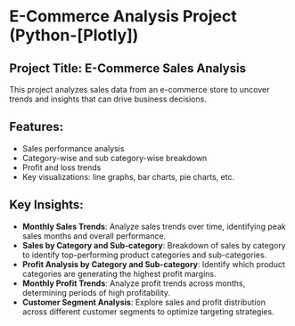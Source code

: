 # E-Commerce Analysis Project (Python-[Plotly])
## Project Title: E-Commerce Sales Analysis
This project analyzes sales data from an e-commerce store to uncover trends and insights that can drive business decisions.
## Features:
- Sales performance analysis
- Category-wise and sub category-wise breakdown
- Profit and loss trends
- Key visualizations: line graphs, bar charts, pie charts, etc.
## Key Insights:
- **Monthly Sales Trends**: Analyze sales trends over time, identifying peak sales months and overall performance.
- **Sales by Category and Sub-category**: Breakdown of sales by category to identify top-performing product categories and sub-categories.
- **Profit Analysis by Category and Sub-category**: Identify which product categories are generating the highest profit margins.
- **Monthly Profit Trends**: Analyze profit trends across months, determining periods of high profitability.
- **Customer Segment Analysis**: Explore sales and profit distribution across different customer segments to optimize targeting strategies.
